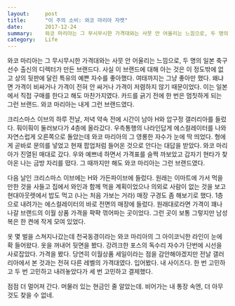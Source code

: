 ```yaml
---
layout:     post
title:      "이 주의 소비: 와코 마리아 자켓"
date:       2017-12-24
summary:    와코 마리아는 그 무시무시한 가격대와는 사뭇 안 어울리는 느낌으로, 두 명의 일본 축구선수 출신의 디렉터가 만든 브랜드다. 사실 이 브랜드에 대해 아는 것은 이 정도밖에 없고 상의 뒷판에 달린 특유의 예쁜 자수를 좋아했다. 여태까지는 그냥 좋아만 했다. 왜냐면 가격이 비싸거나 가격이 전혀 안 싸거나 가격이 저렴하지 않기 때문이었다. 이는 일본에서 직접 구매를 한다고 해도 마찬가지였다. 카드를 긁기 전에 한 번은 멈칫하게 되는 그런 브랜드. 와코 마리아는 내게 그런 브랜드였다.
category:   Life
---
```


와코 마리아는 그 무시무시한 가격대와는 사뭇 안 어울리는 느낌으로, 두 명의 일본 축구선수 출신의 디렉터가 만든 브랜드다. 사실 이 브랜드에 대해 아는 것은 이 정도밖에 없고 상의 뒷판에 달린 특유의 예쁜 자수를 좋아했다. 여태까지는 그냥 좋아만 했다. 왜냐면 가격이 비싸거나 가격이 전혀 안 싸거나 가격이 저렴하지 않기 때문이었다. 이는 일본에서 직접 구매를 한다고 해도 마찬가지였다. 카드를 긁기 전에 한 번은 멈칫하게 되는 그런 브랜드. 와코 마리아는 내게 그런 브랜드였다.

크리스마스 이브의 하루 전날, 저녁 약속 전에 시간이 남아 H와 압구정 갤러리아를 들렀다. 훠이훠이 둘러보다가 4층에 올라갔다. 우측통행의 나라인답게 에스컬레이터를 나와 자연스럽게 오른쪽으로 돌았는데 와코 마리아의 그 영롱한 자수가 눈에 딱 띄었다. 형에게 곧바로 문의를 넣었고 현재 팝업처럼 들어온 것으로 안다는 대답을 받았다. 와코 마리아가 진열된 매대로 갔다. 우와 예쁘네 하면서 가격표를 슬쩍 까보았고 갑자기 현타가 찾아온 나는 금방 자리를 떴다. 그 때까지만 해도 와코 마리아는 그런 브랜드였다.

다음 날인 크리스마스 이브에는 H와 가든파이브에 들렀다. 원래는 이마트에 가서 먹을 만한 것을 사들고 집에서 와인과 함께 먹을 계획이었으나 의외로 사람이 없는 것을 보고 현대아웃렛에서 밥도 먹고 (나는 처음 가보는 거라) 매장 구경도 좀 해보기로 했다. 1층으로 내려가는 에스컬레이터의 바로 전면의 매장에 들렀다. 원래대로라면 가격이 꽤나 나갈 브랜드의 이월 상품 가격을 퍅퍅 꺾어파는 곳이었다. 그런 곳이 보통 그렇지만 남성복은 한 켠에 작게 모여 있었다.

옷 몇 벌을 스쳐지나갔는데 천국동경이라는 와코 마리아의 그 아이코닉한 라인이 눈에 확 들어왔다. 옷을 꺼내어 뒷면을 봤다. 강려크한 포스의 독수리 자수가 단번에 시선을 사로잡았다. 가격을 봤다. 당연히 이월상품 세일이라는 점을 감안해야겠지만 전날 갤러리아에서 본 것과는 전혀 다른 레벨의 가격대였다. 입어봤다. 내 사이즈다. 한 번 고민하고 두 번 고민하고 내려놓았다가 세 번 고민하고 결제했다.

점점 더 멀어져 간다. 머물러 있는 현금인 줄 알았는데.
비어가는 내 통장 속엔, 더 아무것도 찾을 수 없네.
